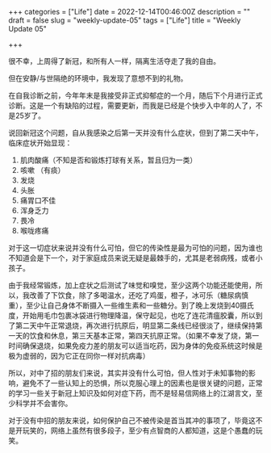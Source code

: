 +++
categories = ["Life"]
date = 2022-12-14T00:46:00Z
description = ""
draft = false
slug = "weekly-update-05"
tags = ["Life"]
title = "Weekly Update 05"

+++


很不幸，上周得了新冠，和所有人一样，隔离生活夺走了我的自由。

但在安静/与世隔绝的环境中，我发现了意想不到的礼物。

在自我诊断之前，今年年末是我接受非正式抑郁症的一个月，随后下个月进行正式诊断。这是一个有缺陷的过程，需要更新，而我是已经是个快步入中年的人了，不是25岁了。

说回新冠这个问题，自从我感染之后第一天并没有什么症状，但到了第二天中午，临床症状开始显现：



 1. 肌肉酸痛（不知是否和锻炼打球有关系，暂且归为一类）
 2. 咳嗽 （有痰）
 3. 发烧
 4. 头胀
 5. 痛胃口不佳
 6. 浑身乏力
 7. 畏冷
 8. 喉咙疼痛



对于这一切症状来说并没有什么可怕，但它的传染性是最为可怕的问题，因为谁也不知道会是下一个，对于家庭成员来说无疑是最棘手的，尤其是老弱病残，或者小孩子。

由于我经常锻炼，加上症状之后测试了味觉和嗅觉，至少这两个功能还能使用，所以，我改善了下饮食，除了多喝温水，还吃了鸡蛋，橙子，冰可乐（糖尿病慎重），至少让自己身体不断摄入一些维生素和一些糖分。到了晚上发烧到40摄氏度，开始用毛巾包裹冰袋进行物理降温，保守起见，也吃了连花清瘟胶囊，所以到了第二天中午正常退烧，再次进行抗原后，明显第二条线已经很淡了，继续保持第一天的饮食和休息，第三天基本正常，第四天抗原正常。（如果不幸发了烧，第一时间确保退烧，如果免疫力差的朋友可以适当吃药，因为身体的免疫系统这时候是极为虚弱的，因为它正在同你一样对抗病毒）

所以，对中了招的朋友们来说，其实并没有什么可怕，但人性对于未知事物的影响，避免不了一些认知上的恐惧，所以克服心理上的因素也是很关键的问题，正常的学习一些关于新冠上知识及如何对症下药，而不是轻易信网络上的江湖言文，至少科学并不会害你。

对于没有中招的朋友来说，如何保护自己不被传染是首当其冲的事项了，毕竟这不是开玩笑的，网络上虽然有很多段子，至少有点智商的人都知道，这是个愚蠢的玩笑。
